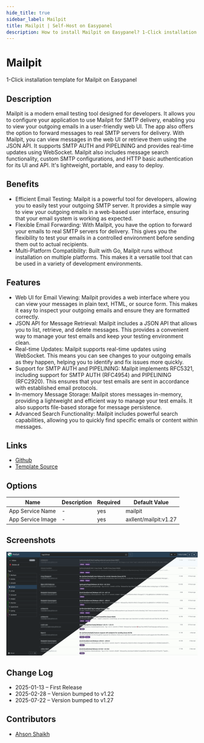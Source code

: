 ```yaml
---
hide_title: true
sidebar_label: Mailpit
title: Mailpit | Self-Host on Easypanel
description: How to install Mailpit on Easypanel? 1-Click installation template for Mailpit on Easypanel
---
```


<!-- generated -->

# Mailpit

1-Click installation template for Mailpit on Easypanel

## Description

Mailpit is a modern email testing tool designed for developers. It allows you to configure your application to use Mailpit for SMTP delivery, enabling you to view your outgoing emails in a user-friendly web UI. The app also offers the option to forward messages to real SMTP servers for delivery. With Mailpit, you can view messages in the web UI or retrieve them using the JSON API. It supports SMTP AUTH and PIPELINING and provides real-time updates using WebSocket. Mailpit also includes message search functionality, custom SMTP configurations, and HTTP basic authentication for its UI and API. It&#39;s lightweight, portable, and easy to deploy.

## Benefits

- Efficient Email Testing: Mailpit is a powerful tool for developers, allowing you to easily test your outgoing SMTP server. It provides a simple way to view your outgoing emails in a web-based user interface, ensuring that your email system is working as expected.
- Flexible Email Forwarding: With Mailpit, you have the option to forward your emails to real SMTP servers for delivery. This gives you the flexibility to test your emails in a controlled environment before sending them out to actual recipients.
- Multi-Platform Compatibility: Built with Go, Mailpit runs without installation on multiple platforms. This makes it a versatile tool that can be used in a variety of development environments.

## Features

- Web UI for Email Viewing: Mailpit provides a web interface where you can view your messages in plain text, HTML, or source form. This makes it easy to inspect your outgoing emails and ensure they are formatted correctly.
- JSON API for Message Retrieval: Mailpit includes a JSON API that allows you to list, retrieve, and delete messages. This provides a convenient way to manage your test emails and keep your testing environment clean.
- Real-time Updates: Mailpit supports real-time updates using WebSocket. This means you can see changes to your outgoing emails as they happen, helping you to identify and fix issues more quickly.
- Support for SMTP AUTH and PIPELINING: Mailpit implements RFC5321, including support for SMTP AUTH (RFC4954) and PIPELINING (RFC2920). This ensures that your test emails are sent in accordance with established email protocols.
- In-memory Message Storage: Mailpit stores messages in-memory, providing a lightweight and efficient way to manage your test emails. It also supports file-based storage for message persistence.
- Advanced Search Functionality: Mailpit includes powerful search capabilities, allowing you to quickly find specific emails or content within messages.

## Links

- [Github](https://github.com/axllent/mailpit)
- [Template Source](https://github.com/easypanel-io/templates/tree/main/templates/mailpit)

## Options

Name | Description | Required | Default Value
-|-|-|-
App Service Name | - | yes | mailpit
App Service Image | - | yes | axllent/mailpit:v1.27

## Screenshots

![Mailpit Screenshot](./assets/screenshot.png)

## Change Log

- 2025-01-13 – First Release
- 2025-02-28 – Version bumped to v1.22
- 2025-07-22 – Version bumped to v1.27

## Contributors

- [Ahson Shaikh](https://github.com/Ahson-Shaikh)
